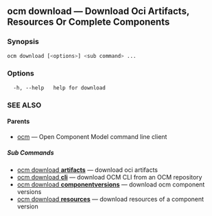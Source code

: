 ## ocm download &mdash; Download Oci Artifacts, Resources Or Complete Components

### Synopsis

```sh
ocm download [<options>] <sub command> ...
```

### Options

```
  -h, --help   help for download
```

### SEE ALSO

#### Parents

* [ocm](ocm.md)	 &mdash; Open Component Model command line client


##### Sub Commands

* [ocm download <b>artifacts</b>](ocm_download_artifacts.md)	 &mdash; download oci artifacts
* [ocm download <b>cli</b>](ocm_download_cli.md)	 &mdash; download OCM CLI from an OCM repository
* [ocm download <b>componentversions</b>](ocm_download_componentversions.md)	 &mdash; download ocm component versions
* [ocm download <b>resources</b>](ocm_download_resources.md)	 &mdash; download resources of a component version

